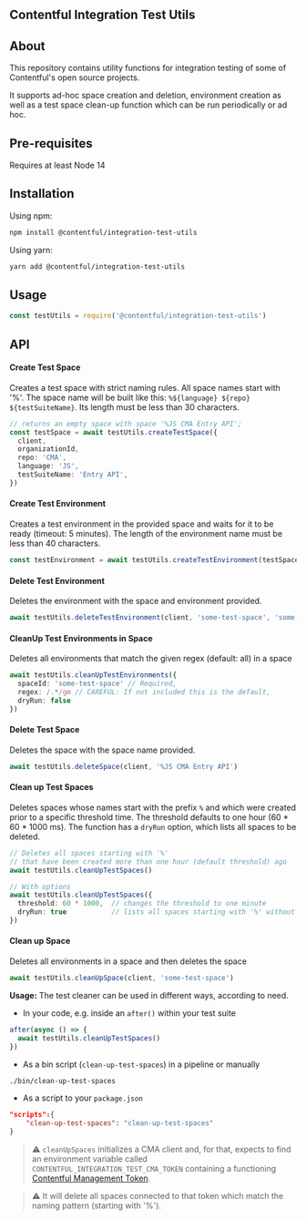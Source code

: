 
## Contentful Integration Test Utils

## About
This repository contains utility functions for integration testing of some of Contentful's open source projects. 

It supports ad-hoc space creation and deletion, environment creation as well as a test space clean-up function which can be run periodically or ad hoc.

## Pre-requisites

Requires at least Node 14


## Installation

Using npm:
```bash
npm install @contentful/integration-test-utils
```

Using yarn:
```bash
yarn add @contentful/integration-test-utils
```

## Usage

```js
const testUtils = require('@contentful/integration-test-utils')
```

## API

#### Create Test Space
Creates a test space with strict naming rules. All space names start with '%'.
The space name will be built like this: `%${language} ${repo} ${testSuiteName}`. 
Its length must be less than 30 characters.

```ts
// returns an empty space with space '%JS CMA Entry API';
const testSpace = await testUtils.createTestSpace({
  client,
  organizationId,
  repo: 'CMA',
  language: 'JS',
  testSuiteName: 'Entry API',
})
```


#### Create Test Environment
Creates a test environment in the provided space and waits for it to be ready (timeout: 5 minutes).
The length of the environment name must be less than 40 characters.

```ts
const testEnvironment = await testUtils.createTestEnvironment(testSpace, 'some-test-env-name')
```

#### Delete Test Environment
Deletes the environment with the space and environment provided.

```ts
await testUtils.deleteTestEnvironment(client, 'some-test-space', 'some-test-env')
```

#### CleanUp Test Environments in Space
Deletes all environments that match the given regex (default: all) in a space

```ts
await testUtils.cleanUpTestEnvironments({
  spaceId: 'some-test-space' // Required,
  regex: /.*/gm // CAREFUL: If not included this is the default,
  dryRun: false
})
```

#### Delete Test Space
Deletes the space with the space name provided.

```ts
await testUtils.deleteSpace(client, '%JS CMA Entry API')
```

#### Clean up Test Spaces

Deletes spaces whose names start with the prefix `%` and which were created prior to a specific threshold time. The threshold defaults to one hour (60 * 60 * 1000 ms).
The function has a `dryRun` option, which lists all spaces to be deleted.
```ts
// Deletes all spaces starting with '%' 
// that have been created more than one hour (default threshold) ago
await testUtils.cleanUpTestSpaces()

// With options
await testUtils.cleanUpTestSpaces({
  threshold: 60 * 1000,  // changes the threshold to one minute
  dryRun: true           // lists all spaces starting with '%' without deleting them
})
```

#### Clean up Space

Deletes all environments in a space and then deletes the space

```ts
await testUtils.cleanUpSpace(client, 'some-test-space')
```

**Usage:**
The test cleaner can be used in different ways, according to need.

- In your code, e.g. inside an `after()` within your test suite
```ts
after(async () => {
  await testUtils.cleanUpTestSpaces()
})
```
- As a bin script (`clean-up-test-spaces`) in a pipeline or manually
```bash
./bin/clean-up-test-spaces
```
- As a script to your `package.json`
```json
"scripts":{
    "clean-up-test-spaces": "clean-up-test-spaces"
}
```

> :warning: `cleanUpSpaces` initializes a CMA client and, for that, expects to find an environment variable called `CONTENTFUL_INTEGRATION_TEST_CMA_TOKEN` containing a functioning [Contentful Management Token](https://www.contentful.com/help/personal-access-tokens/#how-to-get-a-personal-access-token-the-web-app).

> :warning: It will delete all spaces connected to that token which match the naming pattern (starting with '%').
